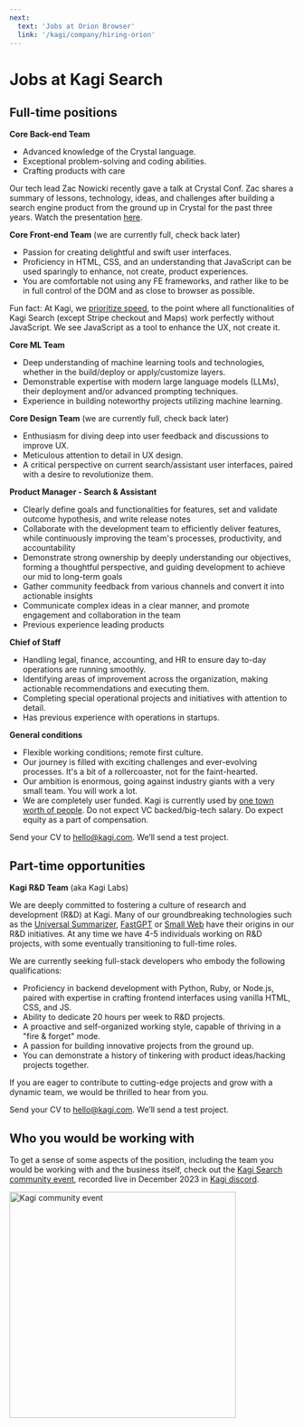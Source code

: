 ```yaml
---
next:
  text: 'Jobs at Orion Browser'
  link: '/kagi/company/hiring-orion'
---
```

# Jobs at Kagi Search

## Full-time positions

**Core Back-end Team**
- Advanced knowledge of the Crystal language. 
- Exceptional problem-solving and coding abilities.
- Crafting products with care

Our tech lead Zac Nowicki recently gave a talk at Crystal Conf. Zac shares a summary of lessons, technology, ideas, and challenges after building a search engine product from the ground up in Crystal for the past three years. Watch the presentation [here](https://www.youtube.com/watch?v=r7t9xPajjTM&list=PLt-CsM4G1WoadONHl3zPN_Ts5PqH8TgMZ&index=8).

**Core Front-end Team** (we are currently full, check back later)
- Passion for creating delightful and swift user interfaces. 
- Proficiency in HTML, CSS, and an understanding that JavaScript can be used sparingly to enhance, not create, product experiences.
- You are comfortable not using any FE frameworks, and rather like to be in full control of the DOM and as close to browser as possible.

Fun fact: At Kagi, we [prioritize speed](https://help.kagi.com/kagi/search-details/search-speed.html), to the point where all functionalities of Kagi Search (except Stripe checkout and Maps) work perfectly without JavaScript. We see JavaScript as a tool to enhance the UX, not create it. 

**Core ML Team**
- Deep understanding of machine learning tools and technologies, whether in the build/deploy or apply/customize layers.
- Demonstrable expertise with modern large language models (LLMs), their deployment and/or advanced prompting techniques.
- Experience in building noteworthy projects utilizing machine learning.

**Core Design Team** (we are currently full, check back later)
- Enthusiasm for diving deep into user feedback and discussions to improve UX.
- Meticulous attention to detail in UX design.
- A critical perspective on current search/assistant user interfaces, paired with a desire to revolutionize them.

**Product Manager - Search & Assistant**
- Clearly define goals and functionalities for features, set and validate outcome hypothesis, and write release notes
- Collaborate with the development team to efficiently deliver features, while continuously improving the team's processes, productivity, and accountability
- Demonstrate strong ownership by deeply understanding our objectives, forming a thoughtful perspective, and guiding development to achieve our mid to long-term goals
- Gather community feedback from various channels and convert it into actionable insights
- Communicate complex ideas in a clear manner, and promote engagement and collaboration in the team
- Previous experience leading products
  
**Chief of Staff**
-  Handling legal, finance, accounting, and HR to ensure day to-day operations are running smoothly.
-  Identifying areas of improvement across the organization, making actionable recommendations and executing them.
-  Completing special operational projects and initiatives with attention to detail. 
-  Has previous experience with operations in startups.
  
**General conditions**
- Flexible working conditions; remote first culture.
- Our journey is filled with exciting challenges and ever-evolving processes. It's a bit of a rollercoaster, not for the faint-hearted.
- Our ambition is enormous, going against industry giants with a very small team. You will work a lot.
- We are completely user funded. Kagi is currently used by [one town worth of people](https://kagi.com/stats). Do not expect VC backed/big-tech salary. Do expect equity as a part of compensation.

Send your CV to [hello@kagi.com](mailto:hello@kagi.com).  We’ll send a test project.

## Part-time opportunities

**Kagi R&D Team** (aka Kagi Labs)

We are deeply committed to fostering a culture of research and development (R&D) at Kagi. Many of our groundbreaking technologies such as the [Universal Summarizer](https://kagi.com/summarizer), [FastGPT](https://kagi.com/fastgpt) or [Small Web](https://kagi.com/smallweb) have their origins in our R&D initiatives. At any time we have 4-5 individuals working on R&D projects, with some eventually transitioning to full-time roles.

We are currently seeking full-stack developers who embody the following qualifications:

- Proficiency in backend development with Python, Ruby, or Node.js, paired with expertise in crafting frontend interfaces using vanilla HTML, CSS, and JS.
- Ability to dedicate 20 hours per week to R&D projects.
- A proactive and self-organized working style, capable of thriving in a "fire & forget" mode.
- A passion for building innovative projects from the ground up.
- You can demonstrate a history of tinkering with product ideas/hacking projects together.

If you are eager to contribute to cutting-edge projects and grow with a dynamic team, we would be thrilled to hear from you.

Send your CV to [hello@kagi.com](mailto:hello@kagi.com).  We’ll send a test project.

## Who you would be working with

To get a sense of some aspects of the position, including the team you would be working with and the business itself, check out the [Kagi Search community event](https://www.youtube.com/watch?v=DRVY-74lkBA), recorded live in December 2023 in [Kagi discord](https://kagi.com/discord).

<a href=
"https://www.youtube.com/watch?v=DRVY-74lkBA"><img width="400" alt="Kagi community event" src="https://github.com/kagisearch/kagi-docs/assets/4319401/d5aa73a0-871b-40a0-b92d-e135f5cc552a"></a>
